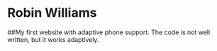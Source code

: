 # Robin Williams

##My first website with adaptive phone support. The code is not well written, but it works adaptively.
